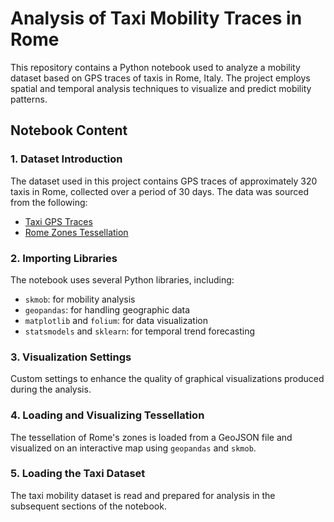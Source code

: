 # Analysis of Taxi Mobility Traces in Rome

This repository contains a Python notebook used to analyze a mobility dataset based on GPS traces of taxis in Rome, Italy. The project employs spatial and temporal analysis techniques to visualize and predict mobility patterns.

## Notebook Content

### 1. Dataset Introduction
The dataset used in this project contains GPS traces of approximately 320 taxis in Rome, collected over a period of 30 days. The data was sourced from the following:
- [Taxi GPS Traces](https://ieee-dataport.org/open-access/crawdad-romataxi)
- [Rome Zones Tessellation](https://www.info.roma.it/mappa_confini_storici_roma.asp)

### 2. Importing Libraries
The notebook uses several Python libraries, including:
- `skmob`: for mobility analysis
- `geopandas`: for handling geographic data
- `matplotlib` and `folium`: for data visualization
- `statsmodels` and `sklearn`: for temporal trend forecasting

### 3. Visualization Settings
Custom settings to enhance the quality of graphical visualizations produced during the analysis.

### 4. Loading and Visualizing Tessellation
The tessellation of Rome's zones is loaded from a GeoJSON file and visualized on an interactive map using `geopandas` and `skmob`.

### 5. Loading the Taxi Dataset
The taxi mobility dataset is read and prepared for analysis in the subsequent sections of the notebook.

